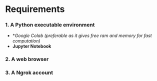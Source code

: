# Requirements

### 1. A Python executable environment

- **Google Colab (*preferable as it gives free ram and memory for fast computation)**
- **Jupyter Notebook**

### 2. A web browser

### 3. A Ngrok account

